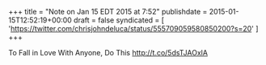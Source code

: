 +++
title = "Note on Jan 15 EDT 2015 at 7:52"
publishdate = 2015-01-15T12:52:19+00:00
draft = false
syndicated = [ 'https://twitter.com/chrisjohndeluca/status/555709059580850200?s=20' ]
+++

To Fall in Love With Anyone, Do This http://t.co/5dsTJAOxlA
